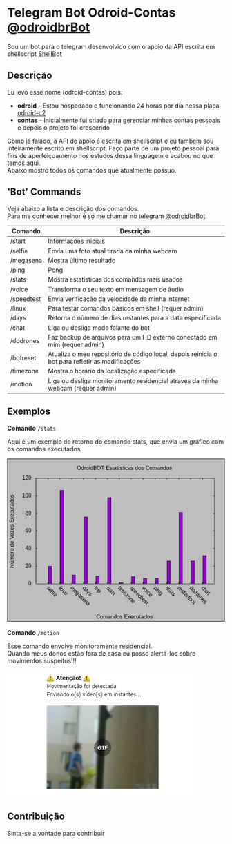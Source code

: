 # Telegram Bot Odroid-Contas [@odroidbrBot](https://web.telegram.org/#/im?p=%40odroidbrBot)

Sou um bot para o telegram desenvolvido com o apoio da API escrita em shellscript [ShellBot](https://github.com/shellscriptx/shellbot/wiki)

## Descrição

Eu levo esse nome (odroid-contas) pois:

- **odroid** - Estou hospedado e funcionando 24 horas por dia nessa placa [odroid-c2](https://www.hardkernel.com/shop/odroid-c2/)
- **contas** - Inicialmente fui criado para gerenciar minhas contas pessoais e depois o projeto foi crescendo

Como já falado, a API de apoio é escrita em shellscript e eu também sou inteiramente escrito em shellscript. Faço parte de um projeto pessoal para fins de aperfeiçoamento nos estudos dessa linguagem e acabou no que temos aqui.  
Abaixo mostro todos os comandos que atualmente possuo.

## 'Bot' Commands

Veja abaixo a lista e descrição dos comandos.  
Para me conhecer melhor é só me chamar no telegram [@odroidbrBot](https://web.telegram.org/#/im?p=%40odroidbrBot)

| Comando | Descrição |
| --- | --- |
| /start | Informações iniciais |
| /selfie | Envia uma foto atual tirada da minha webcam |
| /megasena | Mostra último resultado |
| /ping | Pong |
| /stats | Mostra estatísticas dos comandos mais usados |
| /voice | Transforma o seu texto em mensagem de áudio |
| /speedtest | Envia verificação da velocidade da minha internet |
| /linux | Para testar comandos básicos em shell (requer admin) |
| /days | Retorna o número de dias restantes para a data especificada |
| /chat | Liga ou desliga modo falante do bot |
| /dodrones | Faz backup de arquivos para um HD externo conectado em mim (requer admin) |
| /botreset | Atualiza o meu repositório de código local, depois reinicia o bot para refletir as modificações |
| /timezone | Mostra o horário da localização especificada |
| /motion | Liga ou desliga monitoramento residencial através da minha webcam (requer admin) |

## Exemplos

**Comando** `/stats`

Aqui é um exemplo do retorno do comando stats, que envia um gráfico com os comandos executados

![Stats](img/stats.jpg)

**Comando** `/motion`

Esse comando envolve monitoramente residencial.  
Quando meus donos estão fora de casa eu posso alertá-los sobre movimentos suspeitos!!!

![Motion](img/motion.png)

## Contribuição

Sinta-se a vontade para contribuir
